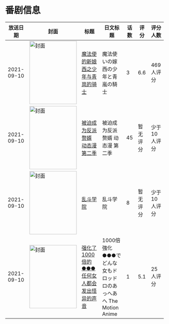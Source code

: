 # 番剧信息

|放送日期|封面|标题|日文标题|话数|评分|评分人数|
|---|---|---|---|---|---|---|
|2021-09-10|<img src="https://lain.bgm.tv/pic/cover/c/f3/fc/330394_86w68.jpg" alt="封面" style="width:150px;height:200px;object-fit:cover;">|[魔法使的新娘 西之少年与青岚的骑士](https://bangumi.tv/subject/330394)|魔法使いの嫁 西の少年と青嵐の騎士|3|6.6|469人评分|
|2021-09-10|<img src="https://lain.bgm.tv/pic/cover/c/3f/8a/484673_D8jzm.jpg" alt="封面" style="width:150px;height:200px;object-fit:cover;">|[被迫成为反派赘婿 动态漫 第二季](https://bangumi.tv/subject/484673)|被迫成为反派赘婿 动态漫 第二季|45|暂无评分|少于10人评分|
|2021-09-10|<img src="https://lain.bgm.tv/pic/cover/c/74/5a/362787_DG52D.jpg" alt="封面" style="width:150px;height:200px;object-fit:cover;">|[乱斗学院](https://bangumi.tv/subject/362787)|乱斗学院|8|暂无评分|少于10人评分|
|2021-09-10|<img src="https://bangumi.tv/img/no_icon_subject.png" alt="封面" style="width:150px;height:200px;object-fit:cover;">|[强化了1000倍的●●●任何女人都会发出怪异的声音](https://bangumi.tv/subject/350058)|1000倍強化●●●でどんな女もドロッドロのあっへあへ The Motion Anime|1|5.1|25人评分|
